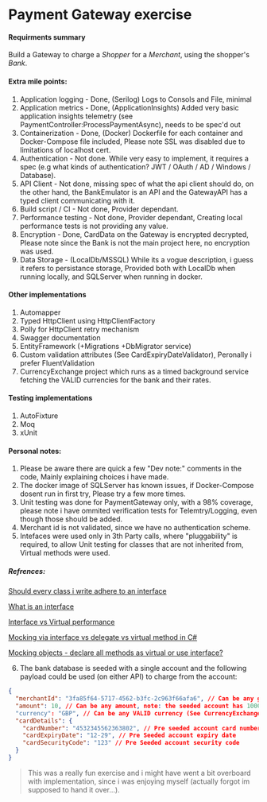 # Payment Gateway exercise

#### Requirments summary

Build a Gateway to charge a _Shopper_ for a _Merchant_, using the shopper's _Bank_.

#### Extra mile points:

1. Application logging - Done, (Serilog) Logs to Consols and File, minimal
2. Application metrics - Done, (ApplicationInsights) Added very basic application insights telemetry (see PaymentController:ProcessPaymentAsync), needs to be spec'd out
3. Containerization    - Done, (Docker) Dockerfile for each container and Docker-Compose file included, Please note SSL was disabled due to limitations of localhost cert.
4. Authentication      - Not done. While very easy to implement, it requires a spec (e.g what kinds of authentication? JWT / OAuth / AD / Windows / Database).
5. API Client          - Not done, missing spec of what the api client should do, on the other hand, the BankEmulator is an API and the GatewayAPI has a typed client communicating with it.
6. Build script / CI   - Not done, Provider dependant.
7. Performance testing - Not done, Provider dependant, Creating local performance tests is not providing any value.
8. Encryption          - Done, CardData on the Gateway is encrypted decrypted, Please note since the Bank is not the main project here, no encryption was used.
9. Data Storage        - (LocalDb/MSSQL) While its a vogue description, i guess it refers to persistance storage, Provided both with LocalDb when running locally, and SQLServer when running in docker.

#### Other implementations
1. Automapper
2. Typed HttpClient using HttpClientFactory
3. Polly for HttpClient retry mechanism
4. Swagger documentation
5. EntityFramework (+Migrations +DbMigrator service)
6. Custom validation attributes (See CardExpiryDateValidator), Peronally i prefer FluentValidation
7. CurrencyExchange project which runs as a timed background service fetching the VALID currencies for the bank and their rates.

#### Testing implementations
1. AutoFixture
2. Moq
3. xUnit

#### Personal notes:
1. Please be aware there are quick a few "Dev note:" comments in the code, Mainly explaining choices i have made.
2. The docker image of SQLServer has known issues, if Docker-Compose dosent run in first try, Please try a few more times.
3. Unit testing was done for PaymentGateway only, with a 98% coverage, please note i have ommited verification tests for Telemtry/Logging, even though those should be added.
4. Merchant id is not validated, since we have no authentication scheme.
5. Intefaces were used only in 3th Party calls, where "pluggability" is required, to allow Unit testing for classes that are not inherited from, Virtual methods were used.
##### Refrences:
[Should every class i write adhere to an interface](https://softwareengineering.stackexchange.com/questions/317371/should-every-class-i-write-adhere-to-an-interface)

[What is an interface](https://www.cs.utah.edu/~germain/PPS/Topics/interfaces.html#:~:text=An%20interface%20is%20a%20programming,have%20a%20start_engine()%20action.)

[Interface vs Virtual performance](https://thedeveloperblog.com/interface-virtual-performance)

[Mocking via interface vs delegate vs virtual method in C#](https://gaevoy.com/2019/08/29/mocking-via-interface-delegate-virtual-method.html#mocking-via-virtual-method)

[Mocking objects - declare all methods as virtual or use interface?](https://stackoverflow.com/questions/691725/mocking-objects-declare-all-methods-as-virtual-or-use-interface)

6. The bank database is seeded with a single account and the following payload could be used (on either API) to charge from the account:

```json
{
  "merchantId": "3fa85f64-5717-4562-b3fc-2c963f66afa6", // Can be any guid
  "amount": 10, // Can be any amount, note: the seeded account has 1000 EUR initially
  "currency": "GBP", // Can be any VALID currency (See CurrencyExchange project)
  "cardDetails": {
    "cardNumber": "4532345562363802", // Pre seeded account card number
    "cardExpiryDate": "12-29", // Pre Seeded account expiry date
    "cardSecurityCode": "123" // Pre Seeded account security code
  }
}
```
> This was a really fun exercise and i might have went a bit overboard with implementation, since i was enjoying myself (actually forgot im supposed to hand it over...).
